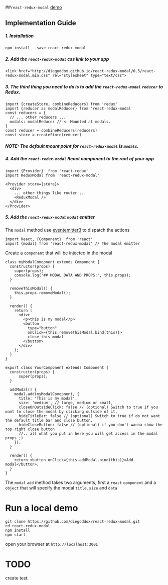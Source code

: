 ##`react-redux-modal` [demo](http://diegoddox.github.io/react-redux-modal/)

## Implementation Guide

##### 1. Installation

`npm install --save react-redux-modal`

##### 2. Add the `react-redux-modal` css link to your app
```
<link href="http://diegoddox.github.io/react-redux-modal/0.5/react-redux-modal.min.css" rel="stylesheet" type="text/css">
```
##### 3. The third thing you need to do is to add the `react-redux-modal` `reducer` to Redux.

```
import {createStore, combineReducers} from 'redux'
import {reducer as modalReducer} from 'react-redux-modal'
const reducers = {
  // ... other reducers ...
  modals: modalReducer // <- Mounted at modals.
}
const reducer = combineReducers(reducers)
const store = createStore(reducer)
```

##### NOTE: The default mount point for `react-redux-modal` is `modals`.

##### 4. Add the `react-redux-modal` React component to the root of your app
```
import {Provider}  from 'react-redux'
import ReduxModal from 'react-redux-modal'

<Provider store={store}>
  <div>
    ... other things like router ...
    <ReduxModal />
  </div>
</Provider>
```

##### 5. Add the `react-redux-modal`  `modal` emitter
The `modal` method use [eventemitter3](https://github.com/primus/eventemitter3) to dispatch the actions

```
import React, {Component}  from 'react'
import {modal} from 'react-redux-modal' // The modal emitter
```

Create a `component` that will be injected in the modal
```
class myModalComopnent extends Component {
  constructor(props) {
    super(props);
    console.log('## MODAL DATA AND PROPS:', this.props);
  }

  removeThisModal() {
    this.props.removeModal();
  }
	
  render() {
    return (
      <div>
        <p>this is my modal</p>
        <button
          type="button"
          onClick={this.removeThisModal.bind(this)}>
          close this modal
        </button>
      </div>
    );
  }
}
```
```
export class YourComponent extends Component {
  constructor(props) {
	  super(props);
  }

  addModal() {
    modal.add(myModalComopnent, {
      title: 'This is my modal',
      size: 'medium', // large, medium or small,
      closeOnOutsideClick: false // (optional) Switch to true if you want to close the modal by clicking outside of it,
      hideTitleBar: false // (optional) Switch to true if do not want the default title bar and close button,
      hideCloseButton: false // (optional) if you don't wanna show the top right close button
      //.. all what you put in here you will get access in the modal props ;)
    });
  }
  
  render() {
    return <button onClick={this.addModal.bind(this)}>Add modal</button>;
  }
}
```

The `modal` `add` method takes two arguments, first a `react` `component`  and a `object` that will specify the modal `title`, `size` and `data` 

# Run a local demo
```
git clone https://github.com/diegoddox/react-redux-modal.git
cd react-redux-modal
npm install
npm start
```
open your browser at `http://localhost:3001`

# TODO
create test.
